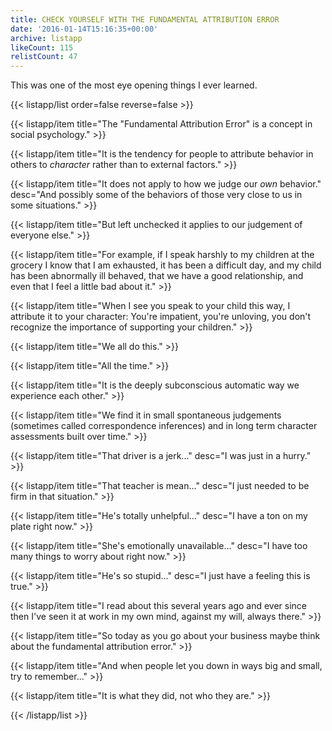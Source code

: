 ```yaml
---
title: CHECK YOURSELF WITH THE FUNDAMENTAL ATTRIBUTION ERROR
date: '2016-01-14T15:16:35+00:00'
archive: listapp
likeCount: 115
relistCount: 47
---
```


This was one of the most eye opening things I ever learned.

{{< listapp/list order=false reverse=false >}}

   {{< listapp/item title="The \"Fundamental Attribution Error\" is a concept in social psychology." >}}

   {{< listapp/item title="It is the tendency for people to attribute behavior in others to *character* rather than to external factors." >}}

   {{< listapp/item title="It does not apply to how we judge our *own* behavior."
      desc="And possibly some of the behaviors of those very close to us in some situations." >}}

   {{< listapp/item title="But left unchecked it applies to our judgement of everyone else." >}}

   {{< listapp/item title="For example, if I speak harshly to my children at the grocery I know that I am exhausted, it has been a difficult day, and my child has been abnormally ill behaved, that we have a good relationship, and even that I feel a little bad about it." >}}

   {{< listapp/item title="When I see you speak to your child this way, I attribute it to your character: You're impatient, you're unloving, you don't recognize the importance of supporting your children." >}}

   {{< listapp/item title="We all do this." >}}

   {{< listapp/item title="All the time." >}}

   {{< listapp/item title="It is the deeply subconscious automatic way we experience each other." >}}

   {{< listapp/item title="We find it in small spontaneous judgements (sometimes called correspondence inferences) and in long term character assessments built over time." >}}

   {{< listapp/item title="That driver is a jerk..."
      desc="I was just in a hurry." >}}

   {{< listapp/item title="That teacher is mean..."
      desc="I just needed to be firm in that situation." >}}

   {{< listapp/item title="He's totally unhelpful..."
      desc="I have a ton on my plate right now." >}}

   {{< listapp/item title="She's emotionally unavailable..."
      desc="I have too many things to worry about right now." >}}

   {{< listapp/item title="He's so stupid..."
      desc="I just have a feeling this is true." >}}

   {{< listapp/item title="I read about this several years ago and ever since then I've seen it at work in my own mind, against my will, always there." >}}

   {{< listapp/item title="So today as you go about your business maybe think about the fundamental attribution error." >}}

   {{< listapp/item title="And when people let you down in ways big and small, try to remember..." >}}

   {{< listapp/item title="It is what they did, not who they are." >}}

{{< /listapp/list >}}
